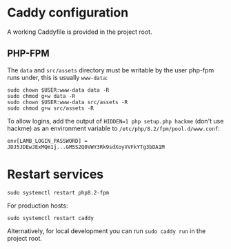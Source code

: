 # Caddy configuration

A working Caddyfile is provided in the project root.

## PHP-FPM

The `data` and `src/assets` directory must be writable by the user php-fpm runs under, this is usually `www-data`:

```shell
sudo chown $USER:www-data data -R
sudo chmod g+w data -R
sudo chown $USER:www-data src/assets -R
sudo chmod g+w src/assets -R
```

To allow logins, add the output of `HIDDEN=1 php setup.php hackme` (don't use hackme) as an
environment variable
to `/etc/php/8.2/fpm/pool.d/www.conf`:

```text
env[LAMB_LOGIN_PASSWORD] = JDJ5JDEwJExMQm1j...GM5S2Q0VWY3Rk9sdXoyVVFkYTg3bDA1M
```

# Restart services

```shell
sudo systemctl restart php8.2-fpm
```

For production hosts:

```shell
sudo systemctl restart caddy
```

Alternatively, for local development you can run `sudo caddy run` in the project root.
